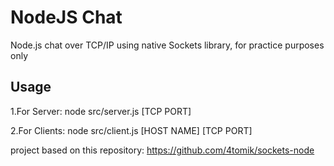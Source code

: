 # NodeJS Chat

Node.js chat over TCP/IP using native Sockets library, for practice purposes only

## Usage

1.For Server:
node src/server.js [TCP PORT]

2.For Clients:
node src/client.js [HOST NAME] [TCP PORT]

project based on this repository: https://github.com/4tomik/sockets-node

